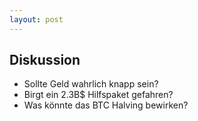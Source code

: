 ```yaml
---
layout: post
---
```


## Diskussion

* Sollte Geld wahrlich knapp sein?
* Birgt ein 2.3B$ Hilfspaket gefahren?
* Was könnte das BTC Halving bewirken?

